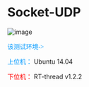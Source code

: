 # Socket-UDP
![image](https://github.com/ScienceXChina/Socket-UDP/blob/master/Test_UDP_with_RT-thread.gif)

<font color=#0099ff face="黑体">该测试环境-></font>

<font color=#0099ff face="黑体">上位机：</font>
Ubuntu 14.04

<font color=red face="黑体">下位机：</font>
RT-thread v1.2.2
